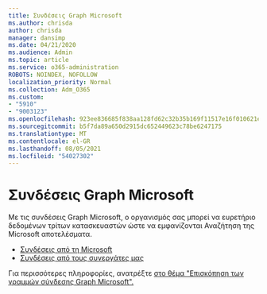 ```yaml
---
title: Συνδέσεις Graph Microsoft
ms.author: chrisda
author: chrisda
manager: dansimp
ms.date: 04/21/2020
ms.audience: Admin
ms.topic: article
ms.service: o365-administration
ROBOTS: NOINDEX, NOFOLLOW
localization_priority: Normal
ms.collection: Adm_O365
ms.custom:
- "5910"
- "9003123"
ms.openlocfilehash: 923ee836685f838aa128fd62c32b35b169f11517e16f010621e96a88a3b00afd
ms.sourcegitcommit: b5f7da89a650d2915dc652449623c78be6247175
ms.translationtype: MT
ms.contentlocale: el-GR
ms.lasthandoff: 08/05/2021
ms.locfileid: "54027302"
---
```

# <a name="microsoft-graph-connectors"></a>Συνδέσεις Graph Microsoft

Με τις συνδέσεις Graph Microsoft, ο οργανισμός σας μπορεί να ευρετήριο δεδομένων τρίτων κατασκευαστών ώστε να εμφανίζονται Αναζήτηση της Microsoft αποτελέσματα.

- [Συνδέσεις από τη Microsoft](https://docs.microsoft.com/microsoftsearch/connectors-gallery#Microsoft)
- [Συνδέσεις από τους συνεργάτες μας](https://docs.microsoft.com/microsoftsearch/connectors-gallery#Partners)

Για περισσότερες πληροφορίες, ανατρέξτε [στο θέμα "Επισκόπηση των γραμμών σύνδεσης Graph Microsoft".](https://docs.microsoft.com/microsoftsearch/connectors-overview)
